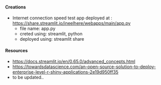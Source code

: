 #### Creations
* Internet connection speed test app deployed at : https://share.streamlit.io/ineelhere/webapps/main/app.py 
  - file name: app.py
  - creted using: streamlit, python
  - deployed using: streamlit share 


#### Resources
- https://docs.streamlit.io/en/0.65.0/advanced_concepts.html
- https://towardsdatascience.com/an-open-source-solution-to-deploy-enterprise-level-r-shiny-applications-2e19d950ff35
- to be updated..
